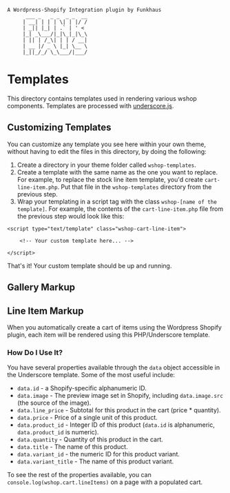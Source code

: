 ```
A Wordpress-Shopify Integration plugin by Funkhaus
      ___ _   _ _  _ _  __
     | __| | | | \| | |/ /
     | _|| |_| | .` | ' <
     |_| _\___/|_|\_|_|\_\
     | || | /_\| | | / __|
     | __ |/ _ \ |_| \__ \
     |_||_/_/ \_\___/|___/

```

# Templates

This directory contains templates used in rendering various wshop components. Templates are processed with [underscore.js](http://underscorejs.org/#template).

## Customizing Templates

You can customize any template you see here within your own theme, without having to edit the files in this directory, by doing the following:

1. Create a directory in your theme folder called `wshop-templates`.
1. Create a template with the same name as the one you want to replace. For example, to replace the stock line item template, you'd create `cart-line-item.php`. Put that file in the `wshop-templates` directory from the previous step.
1. Wrap your templating in a script tag with the class `wshop-[name of the template]`. For example, the contents of the `cart-line-item.php` file from the previous step would look like this:

```
<script type="text/template" class="wshop-cart-line-item">

    <!-- Your custom template here... -->
    
</script>
```

That's it! Your custom template should be up and running.

## Gallery Markup



## Line Item Markup

When you automatically create a cart of items using the Wordpress Shopify plugin, each item will be rendered using this PHP/Underscore template.

### How Do I Use It?

You have several properties available through the `data` object accessible in the Underscore template. Some of the most useful include:

* `data.id` - a Shopify-specific alphanumeric ID.
* `data.image` - The preview image set in Shopify, including `data.image.src` (the source of the image).
* `data.line_price` - Subtotal for this product in the cart (price * quantity).
* `data.price` - Price of a single unit of this product.
* `data.product_id` - Integer ID of this product (`data.id` is alphanumeric, `data.product_id` is numeric).
* `data.quantity` - Quantity of this product in the cart.
* `data.title` - The name of this product.
* `data.variant_id` - the numeric ID for this product variant.
* `data.variant_title` - The name of this product variant.

To see the rest of the properties available, you can `console.log(wshop.cart.lineItems)` on a page with a populated cart.